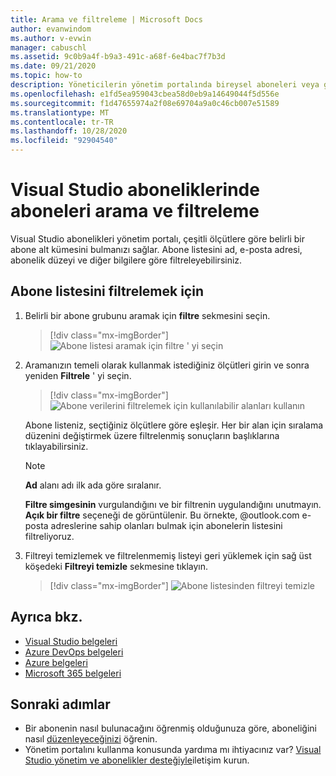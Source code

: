 ```yaml
---
title: Arama ve filtreleme | Microsoft Docs
author: evanwindom
ms.author: v-evwin
manager: cabuschl
ms.assetid: 9c0b9a4f-b9a3-491c-a68f-6e4bac7f7b3d
ms.date: 09/21/2020
ms.topic: how-to
description: Yöneticilerin yönetim portalında bireysel aboneleri veya grupları nasıl bulabileceğinizi öğrenin.
ms.openlocfilehash: e1fd5ea959043cbea58d0eb9a14649044f5d556e
ms.sourcegitcommit: f1d47655974a2f08e69704a9a0c46cb007e51589
ms.translationtype: MT
ms.contentlocale: tr-TR
ms.lasthandoff: 10/28/2020
ms.locfileid: "92904540"
---
```

# <a name="search-and-filter-subscribers-in-visual-studio-subscriptions"></a>Visual Studio aboneliklerinde aboneleri arama ve filtreleme
Visual Studio abonelikleri yönetim portalı, çeşitli ölçütlere göre belirli bir abone alt kümesini bulmanızı sağlar. Abone listesini ad, e-posta adresi, abonelik düzeyi ve diğer bilgilere göre filtreleyebilirsiniz.

## <a name="to-filter-the-subscriber-list"></a>Abone listesini filtrelemek için
1. Belirli bir abone grubunu aramak için **filtre** sekmesini seçin.
   > [!div class="mx-imgBorder"]
   > ![Abone listesi aramak için filtre ' yi seçin](_img/search-filter/filter-list.png "Görüntülenecek abonelikleri sınırlamak için ölçüt girmek üzere filtre ' ye tıklayın.")

2. Aramanızın temeli olarak kullanmak istediğiniz ölçütleri girin ve sonra yeniden **Filtrele** ' yi seçin.
   > [!div class="mx-imgBorder"]
   > ![Abone verilerini filtrelemek için kullanılabilir alanları kullanın](media/filter-subscribers.png "Arama sonuçlarını sınırlandırmak için çeşitli alanlara değer girin. Örneğin, @contoso. com e-posta adreslerine sahip tüm abonelerin bir listesini döndürmek için ' @contoso. com ' araması yapabilirsiniz.")

   Abone listeniz, seçtiğiniz ölçütlere göre eşleşir.  Her bir alan için sıralama düzenini değiştirmek üzere filtrelenmiş sonuçların başlıklarına tıklayabilirsiniz.  
   > [!NOTE]
   > **Ad** alanı adı ilk ada göre sıralanır.

   **Filtre simgesinin** vurgulandığını ve bir filtrenin uygulandığını unutmayın.  **Açık bir filtre** seçeneği de görüntülenir. Bu örnekte, @outlook.com e-posta adreslerine sahip olanları bulmak için abonelerin listesini filtreliyoruz. 

3. Filtreyi temizlemek ve filtrelenmemiş listeyi geri yüklemek için sağ üst köşedeki **Filtreyi temizle** sekmesine tıklayın. 
   > [!div class="mx-imgBorder"]
   > ![Abone listesinden filtreyi temizle](_img/search-filter/clear-filter.png "Filtreyi kaldırmak için Filtreyi Temizle ' ye tıklayın ve tüm atanan aboneliklerinizi görüntülemeyi sürdürebilirsiniz.")


## <a name="see-also"></a>Ayrıca bkz.
- [Visual Studio belgeleri](/visualstudio/)
- [Azure DevOps belgeleri](/azure/devops/)
- [Azure belgeleri](/azure/)
- [Microsoft 365 belgeleri](/microsoft-365/)


## <a name="next-steps"></a>Sonraki adımlar
- Bir abonenin nasıl bulunacağını öğrenmiş olduğunuza göre, aboneliğini nasıl [düzenleyeceğinizi](edit-license.md) öğrenin.
- Yönetim portalını kullanma konusunda yardıma mı ihtiyacınız var?  [Visual Studio yönetim ve abonelikler desteğiyle](https://visualstudio.microsoft.com/support/support-overview-vs)iletişim kurun.
